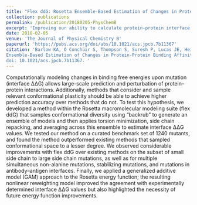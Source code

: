 ```yaml
---
title: "Flex ddG: Rosetta Ensemble-Based Estimation of Changes in Protein–Protein Binding Affinity upon Mutation"
collection: publications
permalink: /publication/20180205-PhysChemB
excerpt: 'Improving our ability to calculate protein-protein interface DDGs upon mutation'
date: 2018-02-05
venue: 'The Journal of Physical Chemistry B'
paperurl: 'https://pubs.acs.org/doi/abs/10.1021/acs.jpcb.7b11367'
citation: 'Barlow KA, Ó Conchúir S, Thompson S, Suresh P, Lucas JE, Heinonen M, Kortemme T. Flex ddG: Rosetta 
Ensemble-Based Estimation of Changes in Protein-Protein Binding Affinity upon Mutation. J Phys Chem B. 2018 
doi: 10.1021/acs.jpcb.7b11367. '
---
```

Computationally modeling changes in binding free energies upon mutation (interface ΔΔG) allows large-scale prediction 
and perturbation of protein–protein interactions. Additionally, methods that consider and sample relevant conformational 
plasticity should be able to achieve higher prediction accuracy over methods that do not. To test this hypothesis, we 
developed a method within the Rosetta macromolecular modeling suite (flex ddG) that samples conformational diversity 
using “backrub” to generate an ensemble of models and then applies torsion minimization, side chain repacking, and 
averaging across this ensemble to estimate interface ΔΔG values. We tested our method on a curated benchmark set of 
1240 mutants, and found the method outperformed existing methods that sampled conformational space to a lesser degree. 
We observed considerable improvements with flex ddG over existing methods on the subset of small side chain to large 
side chain mutations, as well as for multiple simultaneous non-alanine mutations, stabilizing mutations, and mutations 
in antibody–antigen interfaces. Finally, we applied a generalized additive model (GAM) approach to the Rosetta energy 
function; the resulting nonlinear reweighting model improved the agreement with experimentally determined interface ΔΔG 
values but also highlighted the necessity of future energy function improvements.